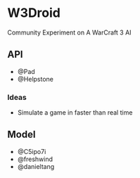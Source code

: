 # W3Droid

Community Experiment on A WarCraft 3 AI

## API 

- @Pad
- @Helpstone

### Ideas

- Simulate a game in faster than real time

## Model

- @C5ipo7i
- @freshwind
- @danieltang

